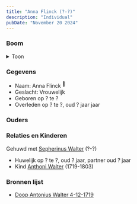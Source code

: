 ```yaml
---
title: "Anna Flinck (?-?)"
description: "Individual"
pubDate: "November 20 2024"
---
```


### Boom
<details><summary>Toon</summary>

![test](https://www.plantuml.com/plantuml/svg/hP9DQyCm343l_XMYFUnKI4YtR2NqSmdiC1XiC7OgJgmr9euTB8SIIlxxijQqXLrwsCr8bjwJx2KvRbrRAqQLr0stl8QS5zNEcbQBZL76WhDSqv12xLWf1K8XRQ7mTCQwSHtKMETewHGYXnQDwnfaLrqBnOdWm01WRQn0-r7Aej98b2Grbte-XuZrZDt1sn55Z9rAHYkjEMHAwg8Q0ITu2O8mYk5SDixMQPH6G-_3jqGbUaXcES-xRMwSKpYRmm8MLpcgMgMsN8jjOGrHRWO9Vwa_Gz-nAT5AtH9ySZLCT44_08pJABlFrl-3zCHajaSXfDxz9ewqB0Y2QGnZ9NUbwr0fin-8_MKlhZHQ_l4BR_6RmdEwWJ0EdsuHZU5rzGNXOn0TZVqBJ2PUaVczN09UVUAD65kY5iCt-m40)
</details>

### Gegevens
- Naam: Anna Flinck <sup><a href="../s00188/" style="text-decoration:none" title="Doop Antonius Walter 4-12-1719">:link:</a></sup>
- Geslacht: Vrouwelijk
- Geboren op ? te ? 
- Overleden op ? te ?, oud ? jaar jaar 

### Ouders

### Relaties en Kinderen

Gehuwd met [Sepherinus Walter](../i00136/) (?-?) 
- Huwelijk op ? te ?, oud ? jaar, partner oud ? jaar 
- Kind [Anthoni Walter](../i00131/) (1719-1803)

### Bronnen lijst
- [Doop Antonius Walter 4-12-1719](../s00188/)